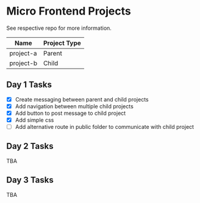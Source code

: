 # Micro Frontend Projects

See respective repo for more information.

| Name | Project Type |
| --- | --- |
| project-a | Parent |
| project-b | Child |

## Day 1 Tasks

- [x] Create messaging between parent and child projects 
- [x] Add navigation between multiple child projects
- [x] Add button to post message to child project
- [x] Add simple css
- [ ] Add alternative route in public folder to communicate with child project

## Day 2 Tasks

TBA

## Day 3 Tasks

TBA
